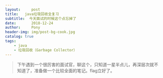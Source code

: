 ```yaml
---
layout:     post
title:   java垃圾回收全复习
subtitle:  今天面试的时候这个点忘掉了
date:       2018-12-24
author:     Pony
header-img: img/post-bg-cook.jpg
catalog: true
tags:
    - java
    - 垃圾回收（Garbage Collector）
---
```


>下午遇到一个很厉害的面试官，聊这个，只知道一星半点儿，再深层次就不知道了，准备做一个比较全面的笔记。flag立好了。